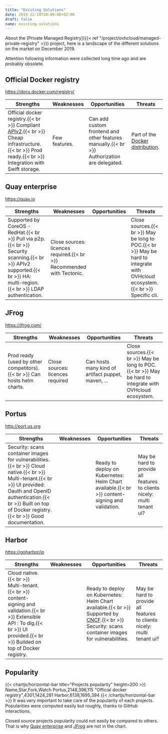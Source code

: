 ```yaml
---
title: "Existing Solutions"
date: 2019-12-10T10:00:00+02:00
draft: false
name: existing-solutions
---
```


About the [Private Managed Registry]({{< ref "/project/ovhcloud/managed-private-registry" >}}) project, here is a landscape of the different solutions on the market on December 2019.

Attention following information were collected long time ago and are probably obsolete.

## Official Docker registry

<https://docs.docker.com/registry/>

Strengths | Weaknesses | Opportunities | Threats
----------|------------|---------------|--------
Official docker registry.{{< br >}} Compliant [APIv2](https://docs.docker.com/registry/spec/api/).{{< br >}} Cheap infrastructure.{{< br >}} Prod ready.{{< br >}} Integration with Swift storage. | Few features. | Can add custom frontend and other features manually.{{< br >}} Authorization are delegated. | Part of the [Docker distribution](https://github.com/docker/distribution).

## Quay enterprise

<https://quay.io>

Strengths | Weaknesses | Opportunities | Threats
----------|------------|---------------|--------
Supported by CoreOS - RedHat.{{< br >}} Pull via p2p.{{< br >}} Security scanning.{{< br >}} APIv2 supported.{{< br >}} HA: multi-region.{{< br >}} LDAP authentication. | Close sources: licences required.{{< br >}} Recommended with Tectonic. |  | Close sources.{{< br >}} May be long to POC.{{< br >}} May be hard to integrate with OVHcloud ecosystem.{{< br >}} Specific cli.

## JFrog

<https://jfrog.com/>

Strengths | Weaknesses | Opportunities | Threats
----------|------------|---------------|--------
Prod ready (used by other competitors).{{< br >}} Can hosts helm charts. | Close sources: licences required | Can hosts many kind of artifact puppet, maven, ... | Close sources.{{< br >}} May be long to POC.{{< br >}} May be hard to integrate with OVHcloud ecosystem.

## Portus

<http://port.us.org>

Strengths | Weaknesses | Opportunities | Threats
----------|------------|---------------|--------
Security: scans container images for vulnerabilities.{{< br >}} Cloud native.{{< br >}} Multi-tenant.{{< br >}} UI provided: Oauth and OpenID authentication.{{< br >}} Built on top of Docker registry.{{< br >}} Good documentation. |  | Ready to deploy on Kubernetes: Helm Chart available.{{< br >}} content-signing and validation. | May be hard to provide all features to clients nicely: multi tenant ui?

## Harbor

<https://goharbor/io>

Strengths | Weaknesses | Opportunities | Threats
----------|------------|---------------|--------
Cloud native.{{< br >}} Multi-tenant.{{< br >}} content-signing and validation.{{< br >}} Extensible API : To dig.{{< br >}} UI provided.{{< br >}} Builded on top of Docker registry. |  | Ready to deploy on Kubernetes: Helm Chart available.{{< br >}} Supported by [CNCF](https://www.cncf.io).{{< br >}} Security: scans container images for vulnerabilities. | May be hard to provide all features to clients nicely: multi tenant ui?

## Popularity

{{< chartjs/horizontal-bar title="Projects popularity" height=200 >}}
Name,Star,Fork,Watch
Portus,2148,396,115
"Official docker registry",4301,1424,281
Harbor,6138,1695,394
{{< /chartjs/horizontal-bar >}}
It was very important to take care of the popularity of each projects.
Popularities were computed easily but roughly, thanks to GitHub interactions.

Closed source projects popularity could not easily be compared to others.
That is why [Quay enterprise](#quay-enterprise) and [JFrog](#jfrog) are not in the chart.
